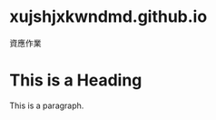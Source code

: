 # xujshjxkwndmd.github.io
資應作業
<!DOCTYPE html>
<html>
  
<head>
  <title>試做</title>
</head>

<body>
  <h1>This is a Heading</h1>
  <p>This is a paragraph.</p>
</body>


</html>

